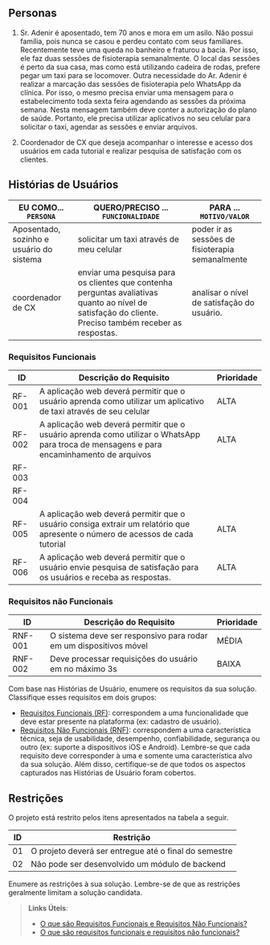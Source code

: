 
## Personas

1) Sr. Adenir é aposentado, tem 70 anos e mora em um asilo. Não possui família, pois nunca se casou e perdeu contato com seus familiares. Recentemente teve uma queda no banheiro e fraturou a bacia. Por isso, ele faz duas sessões de fisioterapia semanalmente. O local das sessões é perto da sua casa, mas como está utilizando cadeira de rodas, prefere pegar um taxi para se locomover.
Outra necessidade do Ar. Adenir é realizar a marcação das sessões de fisioterapia pelo WhatsApp da clínica. Por isso, o mesmo precisa enviar uma mensagem para o estabelecimento toda sexta feira agendando as sessões da próxima semana. Nesta mensagem também deve conter a autorização do plano de saúde.
Portanto, ele precisa utilizar aplicativos no seu celular para solicitar o taxi, agendar as sessões e enviar arquivos.

2) Coordenador de CX que deseja acompanhar o interesse e acesso dos usuários em cada tutorial e realizar pesquisa de satisfação com os clientes.



## Histórias de Usuários


|EU COMO... `PERSONA`| QUERO/PRECISO ... `FUNCIONALIDADE` |PARA ... `MOTIVO/VALOR`                 |
|--------------------|------------------------------------|----------------------------------------|
|Aposentado, sozinho e usuário do sistema | solicitar um taxi através de meu celular| poder ir as sessões de fisioterapia semanalmente |
|coordenador de CX | enviar uma pesquisa para os clientes que contenha perguntas avaliativas quanto ao nível de satisfação do cliente. Preciso também receber as respostas.| analisar o nível de satisfação do usuário. |



### Requisitos Funcionais

|ID    | Descrição do Requisito  | Prioridade |
|------|-----------------------------------------|----|
|RF-001| A aplicação web deverá permitir que o usuário aprenda como utilizar um aplicativo de taxi através de seu celular| ALTA | 
|RF-002| A aplicação web deverá permitir que o usuário aprenda como utilizar o WhatsApp para troca de mensagens e para encaminhamento de arquivos | ALTA |
|RF-003|
|RF-004|
|RF-005| A aplicação web deverá permitir que o usuário consiga extrair um relatório que apresente o número de acessos de cada tutorial | ALTA |
|RF-006| A aplicação web deverá permitir que o usuário envie pesquisa de satisfação para os usuários e receba as respostas. | ALTA |



### Requisitos não Funcionais

|ID     | Descrição do Requisito  |Prioridade |
|-------|-------------------------|----|
|RNF-001| O sistema deve ser responsivo para rodar em um dispositivos móvel | MÉDIA | 
|RNF-002| Deve processar requisições do usuário em no máximo 3s |  BAIXA | 

Com base nas Histórias de Usuário, enumere os requisitos da sua solução. Classifique esses requisitos em dois grupos:

- [Requisitos Funcionais
 (RF)](https://pt.wikipedia.org/wiki/Requisito_funcional):
 correspondem a uma funcionalidade que deve estar presente na
  plataforma (ex: cadastro de usuário).
- [Requisitos Não Funcionais
  (RNF)](https://pt.wikipedia.org/wiki/Requisito_n%C3%A3o_funcional):
  correspondem a uma característica técnica, seja de usabilidade,
  desempenho, confiabilidade, segurança ou outro (ex: suporte a
  dispositivos iOS e Android).
Lembre-se que cada requisito deve corresponder à uma e somente uma
característica alvo da sua solução. Além disso, certifique-se de que
todos os aspectos capturados nas Histórias de Usuário foram cobertos.

## Restrições

O projeto está restrito pelos itens apresentados na tabela a seguir.

|ID| Restrição                                             |
|--|-------------------------------------------------------|
|01| O projeto deverá ser entregue até o final do semestre |
|02| Não pode ser desenvolvido um módulo de backend        |


Enumere as restrições à sua solução. Lembre-se de que as restrições geralmente limitam a solução candidata.

> **Links Úteis**:
> - [O que são Requisitos Funcionais e Requisitos Não Funcionais?](https://codificar.com.br/requisitos-funcionais-nao-funcionais/)
> - [O que são requisitos funcionais e requisitos não funcionais?](https://analisederequisitos.com.br/requisitos-funcionais-e-requisitos-nao-funcionais-o-que-sao/)
